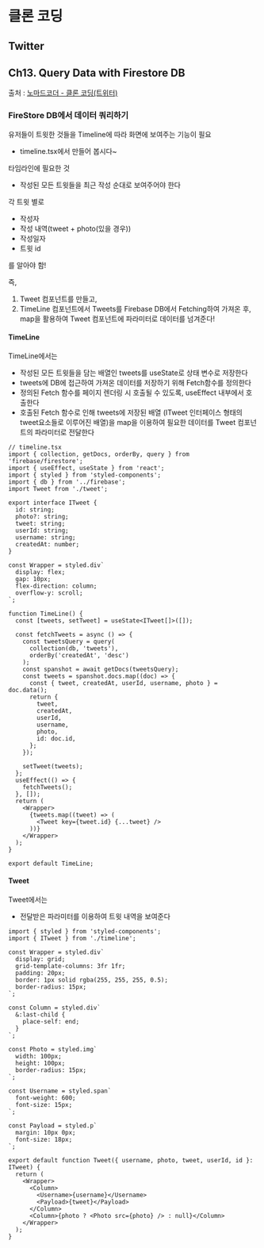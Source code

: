 # 클론 코딩

## Twitter

## Ch13. Query Data with Firestore DB

출처 : [노마드코더 - 클론 코딩(트위터)](https://nomadcoders.co/nwitter/)

### FireStore DB에서 데이터 쿼리하기

유저들이 트윗한 것들을 Timeline에 따라 화면에 보여주는 기능이 필요

- timeline.tsx에서 만들어 봅시다~

타임라인에 필요한 것

- 작성된 모든 트윗들을 최근 작성 순대로 보여주어야 한다

각 트윗 별로

- 작성자
- 작성 내역(tweet + photo(있을 경우))
- 작성일자
- 트윗 id

를 알아야 함!

즉,

1. Tweet 컴포넌트를 만들고,
2. TimeLine 컴포넌트에서 Tweets를 Firebase DB에서 Fetching하여 가져온 후, map을 활용하여 Tweet 컴포넌트에 파라미터로 데이터를 넘겨준다!

#### TimeLine

TimeLine에서는

- 작성된 모든 트윗들을 담는 배열인 tweets를 useState로 상태 변수로 저장한다
- tweets에 DB에 접근하여 가져온 데이터를 저장하기 위해 Fetch함수를 정의한다
- 정의된 Fetch 함수를 페이지 렌더링 시 호출될 수 있도록, useEffect 내부에서 호출한다
- 호출된 Fetch 함수로 인해 tweets에 저장된 배열 (ITweet 인터페이스 형태의 tweet요소들로 이루어진 배열)을 map을 이용하여 필요한 데이터를 Tweet 컴포넌트의 파라미터로 전달한다

```tsx
// timeline.tsx
import { collection, getDocs, orderBy, query } from 'firebase/firestore';
import { useEffect, useState } from 'react';
import { styled } from 'styled-components';
import { db } from '../firebase';
import Tweet from './tweet';

export interface ITweet {
  id: string;
  photo?: string;
  tweet: string;
  userId: string;
  username: string;
  createdAt: number;
}

const Wrapper = styled.div`
  display: flex;
  gap: 10px;
  flex-direction: column;
  overflow-y: scroll;
`;

function TimeLine() {
  const [tweets, setTweet] = useState<ITweet[]>([]);

  const fetchTweets = async () => {
    const tweetsQuery = query(
      collection(db, 'tweets'),
      orderBy('createdAt', 'desc')
    );
    const spanshot = await getDocs(tweetsQuery);
    const tweets = spanshot.docs.map((doc) => {
      const { tweet, createdAt, userId, username, photo } = doc.data();
      return {
        tweet,
        createdAt,
        userId,
        username,
        photo,
        id: doc.id,
      };
    });

    setTweet(tweets);
  };
  useEffect(() => {
    fetchTweets();
  }, []);
  return (
    <Wrapper>
      {tweets.map((tweet) => (
        <Tweet key={tweet.id} {...tweet} />
      ))}
    </Wrapper>
  );
}

export default TimeLine;
```

#### Tweet

Tweet에서는

- 전달받은 파라미터를 이용하여 트윗 내역을 보여준다

```tsx
import { styled } from 'styled-components';
import { ITweet } from './timeline';

const Wrapper = styled.div`
  display: grid;
  grid-template-columns: 3fr 1fr;
  padding: 20px;
  border: 1px solid rgba(255, 255, 255, 0.5);
  border-radius: 15px;
`;

const Column = styled.div`
  &:last-child {
    place-self: end;
  }
`;

const Photo = styled.img`
  width: 100px;
  height: 100px;
  border-radius: 15px;
`;

const Username = styled.span`
  font-weight: 600;
  font-size: 15px;
`;

const Payload = styled.p`
  margin: 10px 0px;
  font-size: 18px;
`;

export default function Tweet({ username, photo, tweet, userId, id }: ITweet) {
  return (
    <Wrapper>
      <Column>
        <Username>{username}</Username>
        <Payload>{tweet}</Payload>
      </Column>
      <Column>{photo ? <Photo src={photo} /> : null}</Column>
    </Wrapper>
  );
}
```
